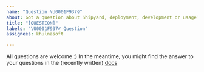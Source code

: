 ```yaml
---
name: "Question \U0001F937‍♀️"
about: Got a question about Shipyard, deployment, development or usage?
title: "[QUESTION]"
labels: "\U0001F937‍♂️ Question"
assignees: khulnasoft

---
```


All questions are welcome :)
In the meantime, you might find the answer to your questions in the (recently written) [docs](https://github.com/khulnasoft/shipyard/tree/master/docs)
